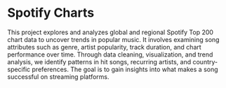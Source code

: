 # Spotify Charts
This project explores and analyzes global and regional Spotify Top 200 chart data to uncover trends in popular music. It involves examining song attributes such as genre, artist popularity, track duration, and chart performance over time. Through data cleaning, visualization, and trend analysis, we identify patterns in hit songs, recurring artists, and country-specific preferences. The goal is to gain insights into what makes a song successful on streaming platforms.

